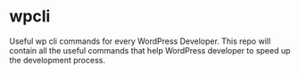 # wpcli
Useful wp cli commands for every WordPress Developer. This repo will contain all the useful commands that help WordPress developer to speed up the development process.
